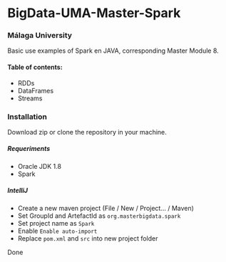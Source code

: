 # BigData-UMA-Master-Spark

### Málaga University

Basic use examples of Spark en JAVA, corresponding Master Module 8.

#### Table of contents:
 - RDDs
 - DataFrames
 - Streams
 
 ### Installation
 Download zip or clone the repository in your machine.

 ##### Requeriments
 - Oracle JDK 1.8
 - Spark
 
 ##### IntelliJ
 - Create a new maven project (File / New / Project... / Maven)
 - Set GroupId and ArtefactId as ``org.masterbigdata.spark``
 - Set project name as ``Spark``
 - Enable ``Enable auto-import``
 - Replace ``pom.xml`` and ``src`` into new project folder
 
 Done